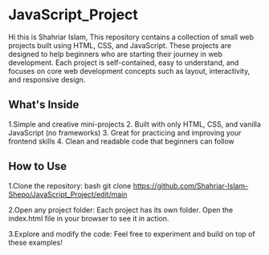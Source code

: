 # JavaScript_Project
Hi this is Shahriar Islam,
This repository contains a collection of small web projects built using HTML, CSS, and JavaScript. These projects are designed to help beginners who are starting their journey in web development.
Each project is self-contained, easy to understand, and focuses on core web development concepts such as layout, interactivity, and responsive design.

 ## What's Inside
 1.Simple and creative mini-projects
 2. Built with only HTML, CSS, and vanilla JavaScript (no frameworks)
 3. Great for practicing and improving your frontend skills
 4. Clean and readable code that beginners can follow

 ## How to Use
 1.Clone the repository: 
 bash
   git clone https://github.com/Shahriar-Islam-Shepo/JavaScript_Project/edit/main

 
 2.Open any project folder:
   Each project has its own folder. Open the index.html file in your browser to see it in action.

 3.Explore and modify the code:
   Feel free to experiment and build on top of these examples!
